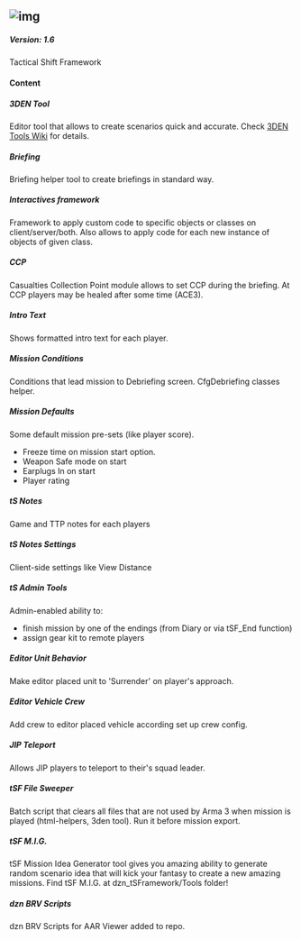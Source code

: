 ![img](https://dl.dropboxusercontent.com/u/24204278/SQUAD/tsf_10d.png)
------
##### Version: 1.6
Tactical Shift Framework

#### Content
##### 3DEN Tool
Editor tool that allows to create scenarios quick and accurate. Check [3DEN Tools Wiki](https://github.com/10Dozen/dzn_tSFramework/wiki/3DEN-Tools) for details.

##### Briefing
Briefing helper tool to create briefings in standard way.

##### Interactives framework
Framework to apply custom code to specific objects or classes on client/server/both. Also allows to apply code for each new instance of objects of given class.

##### CCP
Casualties Collection Point module allows to set CCP during the briefing. At CCP players may be healed after some time (ACE3). 

##### Intro Text
Shows formatted intro text for each player.

##### Mission Conditions
Conditions that lead mission to Debriefing screen. CfgDebriefing classes helper.

##### Mission Defaults
Some default mission pre-sets (like player score).
- Freeze time on mission start option.
- Weapon Safe mode on start
- Earplugs In on start
- Player rating

##### tS Notes
Game and TTP notes for each players

##### tS Notes Settings
Client-side settings like View Distance

##### tS Admin Tools
Admin-enabled ability to:
- finish mission by one of the endings (from Diary or via tSF_End function)
- assign gear kit to remote players

##### Editor Unit Behavior
Make editor placed unit to 'Surrender' on player's approach.

##### Editor Vehicle Crew
Add crew to editor placed vehicle according set up crew config.

##### JIP Teleport
Allows JIP players to teleport to their's squad leader.

##### tSF File Sweeper
Batch script that clears all files that are not used by Arma 3 when mission is played (html-helpers, 3den tool). Run it before mission export.

##### tSF M.I.G.
tSF Mission Idea Generator tool gives you amazing ability to generate random scenario idea that will kick your fantasy to create a new amazing missions. Find tSF M.I.G. at dzn_tSFramework/Tools folder!

##### dzn BRV Scripts
dzn BRV Scripts for AAR Viewer added to repo.
